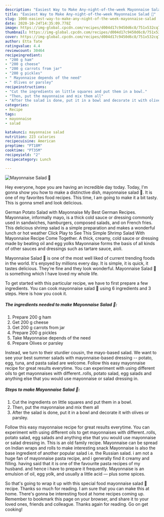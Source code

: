 ```yaml
---
description: "Easiest Way to Make Any-night-of-the-week Mayonnaise Salad 🥗"
title: "Easiest Way to Make Any-night-of-the-week Mayonnaise Salad 🥗"
slug: 1008-easiest-way-to-make-any-night-of-the-week-mayonnaise-salad
date: 2020-10-24T14:35:09.778Z
image: https://img-global.cpcdn.com/recipes/d004d17c9450d6c8/751x532cq70/mayonnaise-salad-🥗-recipe-main-photo.jpg
thumbnail: https://img-global.cpcdn.com/recipes/d004d17c9450d6c8/751x532cq70/mayonnaise-salad-🥗-recipe-main-photo.jpg
cover: https://img-global.cpcdn.com/recipes/d004d17c9450d6c8/751x532cq70/mayonnaise-salad-🥗-recipe-main-photo.jpg
author: Etta Tate
ratingvalue: 4.4
reviewcount: 30464
recipeingredient:
- "200 g ham"
- "200 g cheese"
- "200 g carrots from jar"
- "200 g pickles"
- " Mayonnaise depends of the need"
- " Olives or parsley"
recipeinstructions:
- "Cut the ingredients on little squares and put them in a bowl."
- "Then, put the mayonnaise and mix them all"
- "After the salad is done, put it in a bowl and decorate it with olives or parsley."
categories:
- Recipe
tags:
- mayonnaise
- salad

katakunci: mayonnaise salad 
nutrition: 223 calories
recipecuisine: American
preptime: "PT18M"
cooktime: "PT35M"
recipeyield: "2"
recipecategory: Lunch

---
```



![Mayonnaise Salad 🥗](https://img-global.cpcdn.com/recipes/d004d17c9450d6c8/751x532cq70/mayonnaise-salad-🥗-recipe-main-photo.jpg)

Hey everyone, hope you are having an incredible day today. Today, I'm gonna show you how to make a distinctive dish, mayonnaise salad 🥗. It is one of my favorites food recipes. This time, I am going to make it a bit tasty. This is gonna smell and look delicious.

German Potato Salad with Mayonnaise My Best German Recipes. Mayonnaise, informally mayo, is a thick cold sauce or dressing commonly used in sandwiches, hamburgers, composed salads, and on French fries. This delicious shrimp salad is a simple preparation and makes a wonderful lunch or hot weather Click Play to See This Simple Shrimp Salad With Mayonnaise Recipe Come Together. A thick, creamy, cold sauce or dressing made by beating oil and egg yolks Mayonnaise forms the basis of all kinds of other sauces and dressings such as tartare sauce, aioli.

Mayonnaise Salad 🥗 is one of the most well liked of current trending foods in the world. It's enjoyed by millions every day. It is simple, it is quick, it tastes delicious. They're fine and they look wonderful. Mayonnaise Salad 🥗 is something which I have loved my whole life.


To get started with this particular recipe, we have to first prepare a few ingredients. You can cook mayonnaise salad 🥗 using 6 ingredients and 3 steps. Here is how you cook it.

<!--inarticleads1-->

##### The ingredients needed to make Mayonnaise Salad 🥗:

1. Prepare 200 g ham
1. Get 200 g cheese
1. Get 200 g carrots from jar
1. Prepare 200 g pickles
1. Take  Mayonnaise depends of the need
1. Prepare  Olives or parsley


Instead, we turn to their sturdier cousin, the mayo-based salad. We want to see your best summer salads with mayonnaise-based dressing -- potato, egg, tuna, and pasta salad are welcome. Follow this easy mayonnaise recipe for great results everytime. You can experiment with using different oils to get mayonnaises with different..rolls, potato salad, egg salads and anything else that you would use mayonnaise or salad dressing in. 

<!--inarticleads2-->

##### Steps to make Mayonnaise Salad 🥗:

1. Cut the ingredients on little squares and put them in a bowl.
1. Then, put the mayonnaise and mix them all
1. After the salad is done, put it in a bowl and decorate it with olives or parsley.


Follow this easy mayonnaise recipe for great results everytime. You can experiment with using different oils to get mayonnaises with different..rolls, potato salad, egg salads and anything else that you would use mayonnaise or salad dressing in. This is an old family recipe. Mayonnaise can be spread on Indian wraps and rolls to make interesting snack Mayonnaise is also the base ingredient of another popular salad i.e. the Russian salad. i am not a huge fan of mayonnaise pasta recipe, and i generally find it creamy and filling. having said that it is one of the favourite pasta recipes of my husband. and hence i have to prepare it frequently. Mayonnaise is an emulsion of oil, egg yolk, and usually a little acid — plus some spices. 

So that's going to wrap it up with this special food mayonnaise salad 🥗 recipe. Thanks so much for reading. I am sure that you can make this at home. There's gonna be interesting food at home recipes coming up. Remember to bookmark this page on your browser, and share it to your loved ones, friends and colleague. Thanks again for reading. Go on get cooking!
